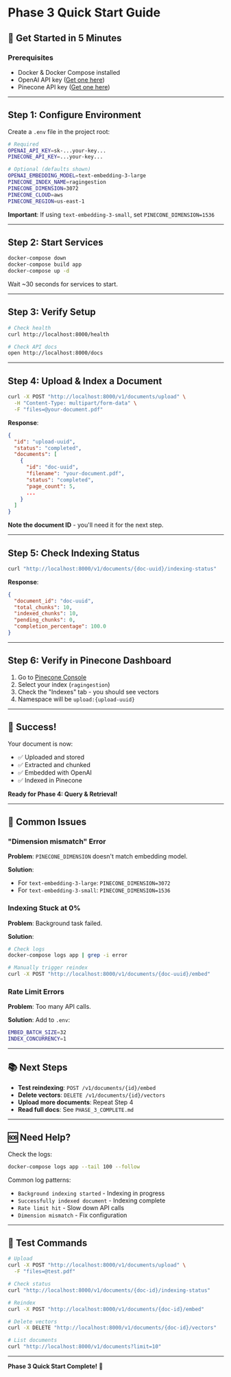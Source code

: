 # Phase 3 Quick Start Guide

## 🚀 Get Started in 5 Minutes

### Prerequisites

- Docker & Docker Compose installed
- OpenAI API key ([Get one here](https://platform.openai.com/api-keys))
- Pinecone API key ([Get one here](https://www.pinecone.io/))

---

## Step 1: Configure Environment

Create a `.env` file in the project root:

```bash
# Required
OPENAI_API_KEY=sk-...your-key...
PINECONE_API_KEY=...your-key...

# Optional (defaults shown)
OPENAI_EMBEDDING_MODEL=text-embedding-3-large
PINECONE_INDEX_NAME=ragingestion
PINECONE_DIMENSION=3072
PINECONE_CLOUD=aws
PINECONE_REGION=us-east-1
```

**Important**: If using `text-embedding-3-small`, set `PINECONE_DIMENSION=1536`

---

## Step 2: Start Services

```bash
docker-compose down
docker-compose build app
docker-compose up -d
```

Wait ~30 seconds for services to start.

---

## Step 3: Verify Setup

```bash
# Check health
curl http://localhost:8000/health

# Check API docs
open http://localhost:8000/docs
```

---

## Step 4: Upload & Index a Document

```bash
curl -X POST "http://localhost:8000/v1/documents/upload" \
  -H "Content-Type: multipart/form-data" \
  -F "files=@your-document.pdf"
```

**Response**:
```json
{
  "id": "upload-uuid",
  "status": "completed",
  "documents": [
    {
      "id": "doc-uuid",
      "filename": "your-document.pdf",
      "status": "completed",
      "page_count": 5,
      ...
    }
  ]
}
```

**Note the document ID** - you'll need it for the next step.

---

## Step 5: Check Indexing Status

```bash
curl "http://localhost:8000/v1/documents/{doc-uuid}/indexing-status"
```

**Response**:
```json
{
  "document_id": "doc-uuid",
  "total_chunks": 10,
  "indexed_chunks": 10,
  "pending_chunks": 0,
  "completion_percentage": 100.0
}
```

---

## Step 6: Verify in Pinecone Dashboard

1. Go to [Pinecone Console](https://app.pinecone.io/)
2. Select your index (`ragingestion`)
3. Check the "Indexes" tab - you should see vectors
4. Namespace will be `upload:{upload-uuid}`

---

## 🎉 Success!

Your document is now:
- ✅ Uploaded and stored
- ✅ Extracted and chunked
- ✅ Embedded with OpenAI
- ✅ Indexed in Pinecone

**Ready for Phase 4: Query & Retrieval!**

---

## 🔧 Common Issues

### "Dimension mismatch" Error

**Problem**: `PINECONE_DIMENSION` doesn't match embedding model.

**Solution**:
- For `text-embedding-3-large`: `PINECONE_DIMENSION=3072`
- For `text-embedding-3-small`: `PINECONE_DIMENSION=1536`

### Indexing Stuck at 0%

**Problem**: Background task failed.

**Solution**:
```bash
# Check logs
docker-compose logs app | grep -i error

# Manually trigger reindex
curl -X POST "http://localhost:8000/v1/documents/{doc-uuid}/embed"
```

### Rate Limit Errors

**Problem**: Too many API calls.

**Solution**: Add to `.env`:
```bash
EMBED_BATCH_SIZE=32
INDEX_CONCURRENCY=1
```

---

## 📚 Next Steps

- **Test reindexing**: `POST /v1/documents/{id}/embed`
- **Delete vectors**: `DELETE /v1/documents/{id}/vectors`
- **Upload more documents**: Repeat Step 4
- **Read full docs**: See `PHASE_3_COMPLETE.md`

---

## 🆘 Need Help?

Check the logs:
```bash
docker-compose logs app --tail 100 --follow
```

Common log patterns:
- `Background indexing started` - Indexing in progress
- `Successfully indexed document` - Indexing complete
- `Rate limit hit` - Slow down API calls
- `Dimension mismatch` - Fix configuration

---

## 🧪 Test Commands

```bash
# Upload
curl -X POST "http://localhost:8000/v1/documents/upload" \
  -F "files=@test.pdf"

# Check status
curl "http://localhost:8000/v1/documents/{doc-id}/indexing-status"

# Reindex
curl -X POST "http://localhost:8000/v1/documents/{doc-id}/embed"

# Delete vectors
curl -X DELETE "http://localhost:8000/v1/documents/{doc-id}/vectors"

# List documents
curl "http://localhost:8000/v1/documents?limit=10"
```

---

**Phase 3 Quick Start Complete!** 🚀

